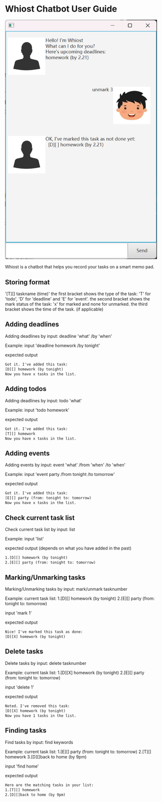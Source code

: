 # Whiost Chatbot User Guide


![Screenshot of an user using the chatbot.](/docs/Ui.png)

Whiost is a chatbot that helps you record your tasks on a smart memo pad. 


## Storing format
'[T][] taskname (time)'
the first bracket shows the type of the task: 'T' for 'todo', 'D' for 'deadline' and 'E' for 'event'. 
the second bracket shows the mark status of the task: 'x' for marked and none for unmarked. 
the third bracket shows the time of the task. (if applicable)


## Adding deadlines
Adding deadlines by input: deadline 'what' /by 'when'

Example: 
input 'deadline homework /by tonight'

expected output

```
Got it. I've added this task:
[D][] homework (by tonight)
Now you have x tasks in the list.
```


## Adding todos
Adding deadlines by input: todo 'what'

Example: 
input 'todo homework'

expected output

```
Got it. I've added this task:
[T][] homework
Now you have x tasks in the list.
```


## Adding events
Adding events by input: event 'what' /from 'when' /to 'when'

Example: 
input 'event party /from tonight /to tomorrow'

expected output

```
Got it. I've added this task:
[E][] party (from: tonight to: tomorrow)
Now you have x tasks in the list.
```


## Check current task list
Check current task list by input: list

Example: 
input 'list'

expected output (depends on what you have added in the past)

```
1.[D][] homework (by tonight)
2.[E][] party (from: tonight to: tomorrow)
```


## Marking/Unmarking tasks
Marking/Unmarking tasks by input: mark/unmark tasknumber

Example: 
current task list:
1.[D][] homework (by tonight)
2.[E][] party (from: tonight to: tomorrow)

input 'mark 1'

expected output

```
Nice! I've marked this task as done:
[D][X] homework (by tonight)
```


## Delete tasks
Delete tasks by input: delete tasknumber

Example: 
current task list:
1.[D][X] homework (by tonight)
2.[E][] party (from: tonight to: tomorrow)

input 'delete 1'

expected output

```
Noted. I've removed this task:
[D][X] homework (by tonight)
Now you have 1 tasks in the list. 
```


## Finding tasks
Find tasks by input: find keywords

Example: 
current task list:
1.[E][] party (from: tonight to: tomorrow)
2.[T][] homework
3.[D][]back to home (by 9pm)

input 'find home'

expected output

```
Here are the matching tasks in your list:
1.[T][] homework
2.[D][]back to home (by 9pm)
```